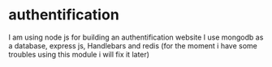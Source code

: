 # authentification
I am using node js for building an authentification website 
I use mongodb as a database, express js, Handlebars and redis (for the moment i have some troubles using this module i will fix it later)
